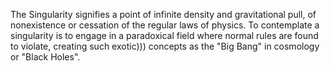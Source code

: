 
The Singularity signifies a point of infinite density and gravitational pull, of nonexistence or cessation of the regular laws of physics. To contemplate a singularity is to engage in a paradoxical field where normal rules are found to violate, creating such exotic))) concepts as the "Big Bang" in cosmology or "Black Holes".

